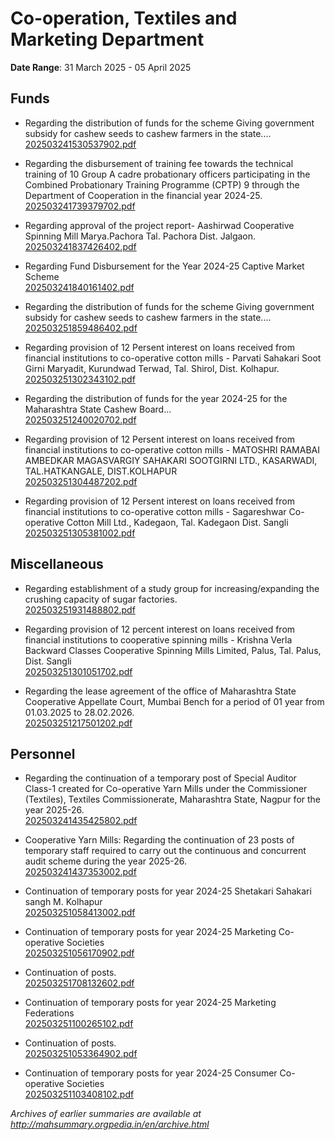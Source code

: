 # Co-operation, Textiles and Marketing Department

**Date Range**: 31 March 2025 - 05 April 2025


## Funds
- Regarding the distribution of funds for the scheme Giving government subsidy for cashew seeds to cashew farmers in the state....\
  [202503241530537902.pdf](https://gr.maharashtra.gov.in/Site/Upload/Government%20Resolutions/English/202503241530537902.pdf)

- Regarding the disbursement of training fee towards the technical training of 10 Group A cadre probationary officers participating in the Combined Probationary Training Programme (CPTP) 9 through the Department of Cooperation in the financial year 2024-25.\
  [202503241739379702.pdf](https://gr.maharashtra.gov.in/Site/Upload/Government%20Resolutions/English/202503241739379702.pdf)

- Regarding approval of the project report- Aashirwad Cooperative Spinning Mill Marya.Pachora Tal. Pachora Dist. Jalgaon.\
  [202503241837426402.pdf](https://gr.maharashtra.gov.in/Site/Upload/Government%20Resolutions/English/202503241837426402.pdf)

- Regarding Fund Disbursement for the Year 2024-25 Captive Market Scheme\
  [202503241840161402.pdf](https://gr.maharashtra.gov.in/Site/Upload/Government%20Resolutions/English/202503241840161402.pdf)

- Regarding the distribution of funds for the scheme Giving government subsidy for cashew seeds to cashew farmers in the state....\
  [202503251859486402.pdf](https://gr.maharashtra.gov.in/Site/Upload/Government%20Resolutions/English/202503251859486402.pdf)

- Regarding provision of 12 Persent interest on loans received from financial institutions to co-operative cotton mills - Parvati Sahakari Soot Girni Maryadit, Kurundwad Terwad, Tal. Shirol, Dist. Kolhapur.\
  [202503251302343102.pdf](https://gr.maharashtra.gov.in/Site/Upload/Government%20Resolutions/English/202503251302343102.pdf)

- Regarding the distribution of funds for the year 2024-25 for the Maharashtra State Cashew Board...\
  [202503251240020702.pdf](https://gr.maharashtra.gov.in/Site/Upload/Government%20Resolutions/English/202503251240020702.pdf)

- Regarding provision of 12 Persent interest on loans received from financial institutions to co-operative cotton mills - MATOSHRI RAMABAI AMBEDKAR MAGASVARGIY SAHAKARI SOOTGIRNI LTD., KASARWADI, TAL.HATKANGALE, DIST.KOLHAPUR\
  [202503251304487202.pdf](https://gr.maharashtra.gov.in/Site/Upload/Government%20Resolutions/English/202503251304487202.pdf)

- Regarding provision of 12 Persent interest on loans received from financial institutions to co-operative cotton mills - Sagareshwar Co-operative Cotton Mill Ltd., Kadegaon, Tal. Kadegaon Dist. Sangli\
  [202503251305381002.pdf](https://gr.maharashtra.gov.in/Site/Upload/Government%20Resolutions/English/202503251305381002.pdf)

## Miscellaneous
- Regarding establishment of a study group for increasing/expanding the crushing capacity of sugar factories.\
  [202503251931488802.pdf](https://gr.maharashtra.gov.in/Site/Upload/Government%20Resolutions/English/202503251931488802.pdf)

- Regarding provision of 12 percent interest on loans received from financial institutions to cooperative spinning mills - Krishna Verla Backward Classes Cooperative Spinning Mills Limited, Palus, Tal. Palus, Dist. Sangli\
  [202503251301051702.pdf](https://gr.maharashtra.gov.in/Site/Upload/Government%20Resolutions/English/202503251301051702.pdf)

- Regarding the lease agreement of the office of Maharashtra State Cooperative Appellate Court, Mumbai Bench for a period of 01 year from 01.03.2025 to 28.02.2026.\
  [202503251217501202.pdf](https://gr.maharashtra.gov.in/Site/Upload/Government%20Resolutions/English/202503251217501202.pdf)

## Personnel
- Regarding the continuation of a temporary post of Special Auditor Class-1 created for Co-operative Yarn Mills under the Commissioner (Textiles), Textiles Commissionerate, Maharashtra State, Nagpur for the year 2025-26.\
  [202503241435425802.pdf](https://gr.maharashtra.gov.in/Site/Upload/Government%20Resolutions/English/202503241435425802.pdf)

- Cooperative Yarn Mills: Regarding the continuation of 23 posts of temporary staff required to carry out the continuous and concurrent audit scheme during the year 2025-26.\
  [202503241437353002.pdf](https://gr.maharashtra.gov.in/Site/Upload/Government%20Resolutions/English/202503241437353002.pdf)

- Continuation of temporary posts for year 2024-25 Shetakari Sahakari sangh M. Kolhapur\
  [202503251058413002.pdf](https://gr.maharashtra.gov.in/Site/Upload/Government%20Resolutions/English/202503251058413002.pdf)

- Continuation of temporary posts for year 2024-25 Marketing Co-operative Societies\
  [202503251056170902.pdf](https://gr.maharashtra.gov.in/Site/Upload/Government%20Resolutions/English/202503251056170902.pdf)

- Continuation of posts.\
  [202503251708132602.pdf](https://gr.maharashtra.gov.in/Site/Upload/Government%20Resolutions/English/202503251708132602.pdf)

- Continuation of temporary posts for year 2024-25 Marketing Federations\
  [202503251100265102.pdf](https://gr.maharashtra.gov.in/Site/Upload/Government%20Resolutions/English/202503251100265102.pdf)

- Continuation of posts.\
  [202503251053364902.pdf](https://gr.maharashtra.gov.in/Site/Upload/Government%20Resolutions/English/202503251053364902.pdf)

- Continuation of temporary posts for year 2024-25 Consumer Co-operative Societies\
  [202503251103408102.pdf](https://gr.maharashtra.gov.in/Site/Upload/Government%20Resolutions/English/202503251103408102.pdf)


*Archives of earlier summaries are available at http://mahsummary.orgpedia.in/en/archive.html*